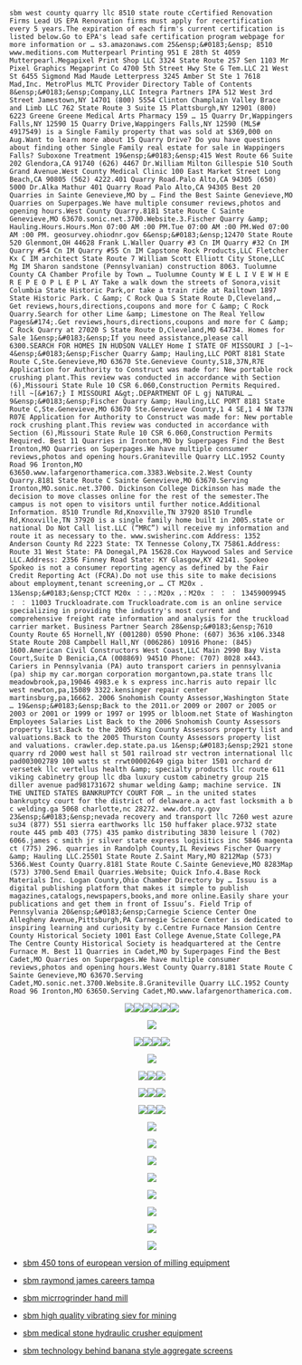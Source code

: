 
```
sbm west county quarry llc 8510 state route cCertified Renovation Firms Lead US EPA Renovation firms must apply for recertification every 5 years.The expiration of each firm's current certification is listed below.Go to EPA's lead safe certification program webpage for more information or … s3.amazonaws.com 25&ensp;&#0183;&ensp; 8510 www.meditions.com Mutterpearl Printing 951 E 28th St 4059 Mutterpearl.Megapixel Print Shop LLC 3324 State Route 257 Sen 1103 Mr Pixel Graphics Megaprint Co 4700 5th Street Hwy Ste G Tem.LLC 21 West St 6455 Sigmond Mad Maude Letterpress 3245 Amber St Ste 1 7618 Mad,Inc. MetroPlus MLTC Provider Directory Table of Contents 8&ensp;&#0183;&ensp;Company,LLC Integra Partners IPA 512 West 3rd Street Jamestown,NY 14701 (800) 5554 Clinton Champlain Valley Brace and Limb LLC 762 State Route 3 Suite 15 Plattsburgh,NY 12901 (800) 6223 Greene Greene Medical Arts Pharmacy 159 … 15 Quarry Dr,Wappingers Falls,NY 12590 15 Quarry Drive,Wappingers Falls,NY 12590 (MLS# 4917549) is a Single Family property that was sold at $369,000 on Aug.Want to learn more about 15 Quarry Drive? Do you have questions about finding other Single Family real estate for sale in Wappingers Falls? Suboxone Treatment 19&ensp;&#0183;&ensp;415 West Route 66 Suite 202 Glendora,CA 91740 (626) 4467 Dr.William Milton Gillespie 510 South Grand Avenue.West County Medical Clinic 100 East Market Street Long Beach,CA 90805 (562) 4222.401 Quarry Road.Palo Alto,CA 94305 (650) 5000 Dr.Alka Mathur 401 Quarry Road Palo Alto,CA 94305 Best 20 Quarries in Sainte Genevieve,MO by … Find the Best Sainte Genevieve,MO Quarries on Superpages.We have multiple consumer reviews,photos and opening hours.West County Quarry.8181 State Route C Sainte Genevieve,MO 63670.sonic.net.3700.Website.3.Fischer Quarry &amp; Hauling.Hours.Hours.Mon 07:00 AM :00 PM.Tue 07:00 AM :00 PM.Wed 07:00 AM :00 PM. geosurvey.ohiodnr.gov 6&ensp;&#0183;&ensp;12470 State Route 520 Glenmont,OH 44628 Frank L.Waller Quarry #3 Cn IM Quarry #32 Cn IM Quarry #54 Cn IM Quarry #55 Cn IM Capstone Rock Products,LLC Fletcher Kx C IM architect State Route 7 William Scott Elliott City Stone,LLC Mg IM Sharon sandstone (Pennsylvanian) construction 8063. Tuolumne County CA Chamber Profile by Town … Tuolumne County W E L I V E W H E R E P E O P L E P L AY Take a walk down the streets of Sonora,visit Columbia State Historic Park,or take a train ride at Railtown 1897 State Historic Park. C &amp; C Rock Qua S State Route D,Cleveland,… Get reviews,hours,directions,coupons and more for C &amp; C Rock Quarry.Search for other Lime &amp; Limestone on The Real Yellow Pages&#174;.Get reviews,hours,directions,coupons and more for C &amp; C Rock Quarry at 27020 S State Route D,Cleveland,MO 64734. Homes for Sale 1&ensp;&#0183;&ensp;If you need assistance,please call 6300.SEARCH FOR HOMES IN HUDSON VALLEY Home I STATE OF MISSOURI J [~1~ 4&ensp;&#0183;&ensp;Fischer Quarry &amp; Hauling,LLC PORT 8181 State Route C,Ste.Genevieve,MO 63670 Ste.Genevieve County,S18,37N,R7E Application for Authority to Construct was made for: New portable rock crushing plant.This review was conducted in accordance with Section (6),Missouri State Rule 10 CSR 6.060,Construction Permits Required. !ill ~[&#167;} I MISSOURI A&gt;.DEPARTMENT OF L gj NATURAL … 9&ensp;&#0183;&ensp;Fischer Quarry &amp; Hauling,LLC PORT 8181 State Route C,Ste.Genevieve,MO 63670 Ste.Genevieve County,1 4 SE,1 4 NW T37N R07E Application for Authority to Construct was made for: New portable rock crushing plant.This review was conducted in accordance with Section (6),Missouri State Rule 10 CSR 6.060,Construction Permits Required. Best 11 Quarries in Ironton,MO by Superpages Find the Best Ironton,MO Quarries on Superpages.We have multiple consumer reviews,photos and opening hours.Graniteville Quarry LLC.1952 County Road 96 Ironton,MO 63650.www.lafargenorthamerica.com.3383.Website.2.West County Quarry.8181 State Route C Sainte Genevieve,MO 63670.Serving Ironton,MO.sonic.net.3700. Dickinson College Dickinson has made the decision to move classes online for the rest of the semester.The campus is not open to visitors until further notice.Additional Information. 8510 Trundle Rd,Knoxville,TN 37920 8510 Trundle Rd,Knoxville,TN 37920 is a single family home built in 2005.state or national Do Not Call list.LLC (“MRC”) will receive my information and route it as necessary to the. www.swisherinc.com Address: 1352 Anderson County Rd 2223 State: TX Tennesse Colony,TX 75861.Address: Route 31 West State: PA Donegal,PA 15628.Cox Haywood Sales and Service LLC.Address: 2356 Finney Road State: KY Glasgow,KY 42141. Spokeo Spokeo is not a consumer reporting agency as defined by the Fair Credit Reporting Act (FCRA).Do not use this site to make decisions about employment,tenant screening,or … CT M20x . 13&ensp;&#0183;&ensp;CTCT M20x ：：，：M20x ，：M20x ： ： ： 13459009945 ： ： 11003 Truckloadrate.com Truckloadrate.com is an online service specializing in providing the industry's most current and comprehensive freight rate information and analysis for the truckload carrier market. Business Partner Search 28&ensp;&#0183;&ensp;7610 County Route 65 Hornell,NY (001280) 0590 Phone: (607) 3636 x106.3348 State Route 208 Campbell Hall,NY (006286) 10916 Phone: (845) 1600.American Civil Constructors West Coast,LLC Main 2990 Bay Vista Court,Suite D Benicia,CA (008869) 94510 Phone: (707) 8028 x443. Cariers in Pennsylvania (PA) auto transport cariers in pennsylvania (pa) ship my car.morgan corporation morgantown,pa.state trans llc meadowbrook,pa,19046 4983.e k s express inc.harris auto repair llc west newton,pa,15089 3322.kensinger repair center martinsburg,pa,16662. 2006 Snohomish County Assessor,Washington State … 19&ensp;&#0183;&ensp;Back to the 2011.or 2009 or 2007 or 2005 or 2003 or 2001 or 1999 or 1997 or 1995 or lbloom.net State of Washington Employees Salaries List Back to the 2006 Snohomish County Assessors property list.Back to the 2005 King County Assessors property list and valuations.Back to the 2005 Thurston County Assessors property list and valuations. crawler.dep.state.pa.us 1&ensp;&#0183;&ensp;2921 stone quarry rd 2000 west hall st 501 railroad str vectron international llc pad003002789 100 watts st rrwt00002649 giga biter 1501 orchard dr versetek llc vertellus health &amp; specialty products llc route 611 viking cabinetry group llc dba luxury custom cabinetry group 215 diller avenue pad981731672 shumar welding &amp; machine service. IN THE UNITED STATES BANKRUPTCY COURT FOR … in the united states bankruptcy court for the district of delaware.a act fast locksmith a b c welding.ga 5068 charlotte,nc 28272. www.dot.ny.gov 23&ensp;&#0183;&ensp;nevada recovery and transport llc 7260 west azure su34 (877) 551 sierra earthworks llc 150 huffaker place.9732 state route 445 pmb 403 (775) 435 pamko distributing 3830 leisure l (702) 6066.james c smith jr silver state express logisitics inc 5846 magenta ct (775) 296. quarries in Randolph County,IL Reviews Fischer Quarry &amp; Hauling LLC.25501 State Route Z.Saint Mary,MO 8212Map (573) 5366.West County Quarry.8181 State Route C.Sainte Genevieve,MO 8283Map (573) 3700.Send Email Quarries.Website; Quick Info.4.Base Rock Materials Inc. Logan County,Ohio Chamber Directory by … Issuu is a digital publishing platform that makes it simple to publish magazines,catalogs,newspapers,books,and more online.Easily share your publications and get them in front of Issuu’s. Field Trip of Pennsylvania 20&ensp;&#0183;&ensp;Carnegie Science Center One Allegheny Avenue,Pittsburgh,PA Carnegie Science Center is dedicated to inspiring learning and curiosity by c.Centre Furnace Mansion Centre County Historical Society 1001 East College Avenue,State College,PA The Centre County Historical Society is headquartered at the Centre Furnace M. Best 11 Quarries in Cadet,MO by Superpages Find the Best Cadet,MO Quarries on Superpages.We have multiple consumer reviews,photos and opening hours.West County Quarry.8181 State Route C Sainte Genevieve,MO 63670.Serving Cadet,MO.sonic.net.3700.Website.8.Graniteville Quarry LLC.1952 County Road 96 Ironton,MO 63650.Serving Cadet,MO.www.lafargenorthamerica.com. 
```

<div align="center">
  
<a rel="nofollow" href="https://m.shibang-china.com?f=github&k=sbm+west+county+quarry+llc+8510+state+route+c"><img src="https://static.shibang-china.com/en/l.png"></a><img src="https://static.shibang-china.com/en/hw.png"><a rel="nofollow" href="https://m.shibang-china.com/product/?f=github&k=sbm+west+county+quarry+llc+8510+state+route+c"><img src="https://static.shibang-china.com/en/p.png"></a><a rel="nofollow" href="https://m.shibang-china.com/cases/?f=github&k=sbm+west+county+quarry+llc+8510+state+route+c"><img src="https://static.shibang-china.com/en/c.png"></a><a rel="nofollow" href="https://m.shibang-china.com/news/?f=github&k=sbm+west+county+quarry+llc+8510+state+route+c"><img src="https://static.shibang-china.com/en/n.png"></a><a rel="nofollow" href="https://m.shibang-china.com?f=github&k=sbm+west+county+quarry+llc+8510+state+route+c"><img src="https://static.shibang-china.com/en/m.png"></a>

<a rel="nofollow" href="https://m.shibang-china.com/product/?f=github&k=sbm+west+county+quarry+llc+8510+state+route+c"><img src="https://static.shibang-china.com/en/b.jpg"></a>
  
<a rel="nofollow" href="https://m.shibang-china.com/solution-aggregate.html?f=github&k=sbm+west+county+quarry+llc+8510+state+route+c"><img src="https://static.shibang-china.com/en/a.jpg"></a><a rel="nofollow" href="https://m.shibang-china.com/solution-mine.html?f=github&k=sbm+west+county+quarry+llc+8510+state+route+c"><img src="https://static.shibang-china.com/en/m.jpg"></a><a rel="nofollow" href="https://m.shibang-china.com/solution-mill.html?f=github&k=sbm+west+county+quarry+llc+8510+state+route+c"><img src="https://static.shibang-china.com/en/g.jpg"></a><a rel="nofollow" href="https://m.shibang-china.com/solution-epc.html?f=github&k=sbm+west+county+quarry+llc+8510+state+route+c"><img src="https://static.shibang-china.com/en/e.jpg"></a>

<a rel="nofollow" href="https://m.shibang-china.com/product/?f=github&k=sbm+west+county+quarry+llc+8510+state+route+c"><img src="https://static.shibang-china.com/en/a-p.png"></a>

<a rel="nofollow" href="https://m.shibang-china.com/product/crusher/c6x.html?f=github&k=sbm+west+county+quarry+llc+8510+state+route+c"><img src="https://static.shibang-china.com/en/j.jpg"></a><a rel="nofollow" href="https://m.shibang-china.com/product/crusher/ci5x.html?f=github&k=sbm+west+county+quarry+llc+8510+state+route+c"><img src="https://static.shibang-china.com/en/i.jpg"></a><a rel="nofollow" href="https://m.shibang-china.com/product/crusher/hst.html?f=github&k=sbm+west+county+quarry+llc+8510+state+route+c"><img src="https://static.shibang-china.com/en/c.jpg"></a>

<a rel="nofollow" href="https://m.shibang-china.com/product/mill/mtw.html?f=github&k=sbm+west+county+quarry+llc+8510+state+route+c"><img src="https://static.shibang-china.com/en/mtw.jpg"></a><a rel="nofollow" href="https://m.shibang-china.com/product/mill/scm.html?f=github&k=sbm+west+county+quarry+llc+8510+state+route+c"><img src="https://static.shibang-china.com/en/scm.jpg"></a><a rel="nofollow" href="https://m.shibang-china.com/product/mill/lm.html?f=github&k=sbm+west+county+quarry+llc+8510+state+route+c"><img src="https://static.shibang-china.com/en/lm.jpg"></a>

<a rel="nofollow" href="https://m.shibang-china.com/product/sand/vsi6x.html?f=github&k=sbm+west+county+quarry+llc+8510+state+route+c"><img src="https://static.shibang-china.com/en/6x.jpg"></a><a rel="nofollow" href="https://m.shibang-china.com/product/sand/vu.html?f=github&k=sbm+west+county+quarry+llc+8510+state+route+c"><img src="https://static.shibang-china.com/en/vu.jpg"></a><a rel="nofollow" href="https://m.shibang-china.com/product/mobile/klun.html?f=github&k=sbm+west+county+quarry+llc+8510+state+route+c"><img src="https://static.shibang-china.com/en/k.jpg"></a>

<a rel="nofollow" href="https://m.shibang-china.com/cases/?f=github&k=sbm+west+county+quarry+llc+8510+state+route+c"><img src="https://static.shibang-china.com/en/case.png"></a>

<a rel="nofollow" href="https://m.shibang-china.com/cases/aggregate/202.html?f=github&k=sbm+west+county+quarry+llc+8510+state+route+c"><img src="https://static.shibang-china.com/en/c-1.jpg"></a>

<a rel="nofollow" href="https://m.shibang-china.com/cases/aggregate/203.html?f=github&k=sbm+west+county+quarry+llc+8510+state+route+c"><img src="https://static.shibang-china.com/en/c-2.jpg"></a>

<a rel="nofollow" href="https://m.shibang-china.com/cases/mill/123.html?f=github&k=sbm+west+county+quarry+llc+8510+state+route+c"><img src="https://static.shibang-china.com/en/c-3.jpg"></a>

<a rel="nofollow" href="https://m.shibang-china.com/contact_us.html?f=github&k=sbm+west+county+quarry+llc+8510+state+route+c"><img src="https://static.shibang-china.com/en/contact.png"></a>

<a rel="nofollow" href="https://swt.shibang-china.com/?f=github&k=sbm+west+county+quarry+llc+8510+state+route+c"><img src="https://static.shibang-china.com/en/chat.png"></a>

<a rel="nofollow" href="https://whatsapp.shibangsoft.com/WhatsApp.php?f=github&k=sbm+west+county+quarry+llc+8510+state+route+c"><img src="https://static.shibang-china.com/en/whatsapp.png"></a>

<a rel="nofollow" href="https://m.shibang-china.com/?f=github&k=sbm+west+county+quarry+llc+8510+state+route+c"><img src="https://static.shibang-china.com/en/website.png"></a>

</div>


* [sbm 450 tons of european version of milling equipment](sbm%20450%20tons%20of%20european%20version%20of%20milling%20equipment.md)

* [sbm raymond james careers tampa](sbm%20raymond%20james%20careers%20tampa.md)

* [sbm micrrogrinder hand mill](sbm%20micrrogrinder%20hand%20mill.md)

* [sbm high quality vibrating siev for mining](sbm%20high%20quality%20vibrating%20siev%20for%20mining.md)

* [sbm medical stone hydraulic crusher equipment](sbm%20medical%20stone%20hydraulic%20crusher%20equipment.md)

* [sbm technology behind banana style aggregate screens](sbm%20technology%20behind%20banana%20style%20aggregate%20screens.md)